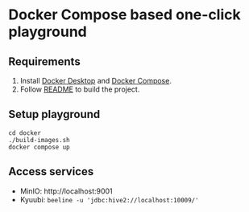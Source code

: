 Docker Compose based one-click playground
===

## Requirements

1. Install [Docker Desktop](https://docs.docker.com/desktop/) and [Docker Compose](https://docs.docker.com/compose/).
2. Follow [README](../README.md#build) to build the project.

## Setup playground

```
cd docker
./build-images.sh
docker compose up
```

## Access services

- MinIO: http://localhost:9001
- Kyuubi: `beeline -u 'jdbc:hive2://localhost:10009/'`
